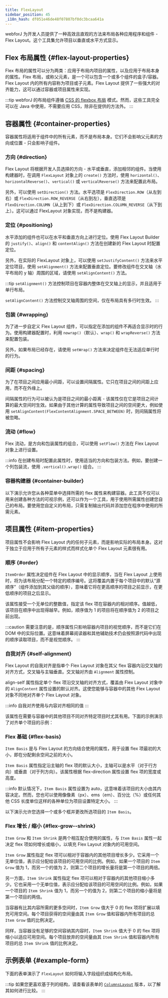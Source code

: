```yaml
---
title: FlexLayout
sidebar_position: 45
_i18n_hash: df051e46de48f07807bf0dc3bcaa641a
---
```

<JavadocLink type="flexlayout" location="com/webforj/component/layout/flexlayout/FlexLayout" top='true'/>
<DocChip chip='since' label='24.00' />

webforJ 为开发人员提供了一种高效且直观的方法来布局各种应用程序和组件 - Flex Layout。这个工具集允许项目以垂直或水平方式显示。

## Flex 布局属性 {#flex-layout-properties}

Flex 布局的属性可以分为两类：应用于布局内项目的属性，以及应用于布局本身的属性。Flex 布局，或称父元素，是一个可以包含一个或多个组件的盒子/容器。Flex Layout 内的所有内容称为项目或子元素。Flex Layout 提供了一些强大的对齐能力，这可以通过容器或项目属性来实现。

:::tip
webforJ 的布局组件遵循 [CSS 的 flexbox 布局](https://css-tricks.com/snippets/css/a-guide-to-flexbox/) 模式。然而，这些工具完全可以在 Java 中使用，不需要应用 CSS，除非在提供的方法外。
:::

## 容器属性 {#container-properties}

容器属性将适用于组件中的所有元素，而不是布局本身。它们不会影响父元素的方向或位置 - 只会影响子组件。

### 方向 {#direction}

Flex Layout 将根据开发人员选择的方向 - 水平或垂直，添加相邻的组件。当使用构建器时，在调用 `FlexLayout` 对象上的 `create()` 方法时，使用 `horizontal()`、`horizontalReverse()`、`vertical()` 或 `verticalReverse()` 方法来配置此布局。

另外，可以使用 `setDirection()` 方法。水平选项是 `FlexDirection.ROW`（从左到右）或 `FlexDirection.ROW_REVERSE`（从右到左），垂直选项是 `FlexDirection.COLUMN`（从上到下）或 `FlexDirection.COLUMN_REVERSE`（从下到上）。这可以通过 FlexLayout 对象实现，而不是构建器。

<ComponentDemo 
path='/webforj/flexdirection?' 
javaE='https://raw.githubusercontent.com/webforj/webforj-documentation/refs/heads/main/src/main/java/com/webforj/samples/views/flexlayout/container/FlexDirectionView.java'
cssURL='/css/flexlayout/container/flexContainerBuilder.css'
height="275px"
/>

### 定位 {#positioning}

水平添加的组件也可以在水平和垂直方向上进行定位。使用 Flex Layout Builder 的 `justify()`、`align()` 和 `contentAlign()` 方法在创建新的 Flex Layout 时配置定位。

另外，在实际的 FlexLayout 对象上，可以使用 `setJustifyContent()` 方法来水平定位项目，使用 `setAlignment()` 方法来配置垂直定位。要修改组件在交叉轴（水平布局的 y 轴）周围的区域，请使用 `setAlignContent()` 方法。

:::tip
`setAlignment()` 方法控制项目在容器内整体在交叉轴上的显示，并且适用于单行布局。

`setAlignContent()` 方法控制交叉轴周围的空间，仅在布局具有多行时生效。
:::

<ComponentDemo 
path='/webforj/flexpositioning?' 
javaE='https://raw.githubusercontent.com/webforj/webforj-documentation/refs/heads/main/src/main/java/com/webforj/samples/views/flexlayout/container/FlexPositioningView.java'
cssURL='/css/flexlayout/container/flexContainerBuilder.css'
height="375px"
/>

### 包装 {#wrapping}

为了进一步自定义 Flex Layout 组件，可以指定在添加的组件不再适合显示时的行为。使用构建器配置时，利用 `nowrap()`（默认）、`wrap()` 和 `wrapReverse()` 方法来配置包装。

另外，如果布局已经存在，请使用 `setWrap()` 方法来决定组件在无法适应单行时的行为。

### 间距 {#spacing}

为了在项目之间应用最小间距，可以设置间隔属性。它只在项目之间的间距上应用，而不在外缘上。

间隔属性的行为可以被认为是项目之间的最小距离 - 该属性仅在它是项目之间计算的最大空间时生效。如果由于其他计算的属性导致项目之间的空间更大，例如使用 `setAlignContent(FlexContentAlignment.SPACE_BETWEEN)` 时，则间隔属性将被忽略。

### 流动 {#flow}

Flex 流动，是方向和包装属性的组合，可以使用 `setFlow()` 方法在 Flex Layout 对象上进行设置。

:::info
在创建布局时配置此属性时，使用适当的方向和包装方法。例如，要创建一个列包装流，使用 `.vertical().wrap()` 组合。
:::

### 容器构建器 {#container-builder}

以下演示允许您从各种菜单中选择所需的 flex 属性来构建容器。此工具不仅可以用来创建各种方法的可视示例，还可以作为一个工具，用于使用所需属性创建您自己的布局。要使用您自定义的布局，只需复制输出代码并添加您在程序中使用的所需元素。

<ComponentDemo 
path='/webforj/flexcontainerbuilder?' 
javaE='https://raw.githubusercontent.com/webforj/webforj-documentation/refs/heads/main/src/main/java/com/webforj/samples/views/flexlayout/container/FlexContainerBuilderView.java'
cssURL='/css/flexlayout/container/flexContainerBuilder.css'
height="600px"
/>

## 项目属性 {#item-properties}

项目属性不会影响 Flex Layout 内的任何子元素，而是影响实际的布局本身。这对于独立于应用于所有子元素的样式而样式化单个 Flex Layout 元素很有用。

### 顺序 {#order}

`ItemOrder` 属性决定组件在 Flex Layout 中的显示顺序，当在 Flex Layout 上使用时，将为该布局分配一个特定的顺序编号。这将覆盖内置于每个项目中的默认“源顺序”（组件添加到其父级的顺序），意味着它将在更高顺序的项目之前显示，在更低顺序的项目之后显示。

该属性接受一个无单位的整数值，指定该 flex 项在容器内的相对顺序。值越低，该项目在顺序中出现得越早。例如，顺序值为 1 的项目将在顺序值为 2 的项目之前出现。

:::caution
需要注意的是，顺序属性只影响容器内项目的视觉顺序，而不是它们在 DOM 中的实际位置。这意味着屏幕阅读器和其他辅助技术仍会按照源代码中出现的顺序读取项目，而不是视觉顺序。
:::

<ComponentDemo 
path='/webforj/flexorder?' 
javaE='https://raw.githubusercontent.com/webforj/webforj-documentation/refs/heads/main/src/main/java/com/webforj/samples/views/flexlayout/item/FlexOrderView.java'
cssURL='/css/flexlayout/container/flexContainerBuilder.css'
height="320px"
/>

### 自我对齐 {#self-alignment}

Flex Layout 的自我对齐是指单个 Flex Layout 对象在其父 flex 容器内沿交叉轴的对齐方式，交叉轴与主轴垂直。交叉轴对齐由 `Alignment` 属性控制。

align-self 属性指定单个 flex 项沿交叉轴的对齐方式，覆盖由 Flex Layout 对象中的 `AlignContent` 属性设置的默认对齐。这使您能够与容器中的其他 Flex Layout 对象不同地对齐单个 Flex Layout 对象。

:::info
自我对齐使用与内容对齐相同的值
:::

该属性在需要与容器中的其他项目不同对齐特定项目时尤其有用。下面的示例演示了对齐单个项目的示例：

<ComponentDemo 
path='/webforj/flexselfalign?' 
javaE='https://raw.githubusercontent.com/webforj/webforj-documentation/refs/heads/main/src/main/java/com/webforj/samples/views/flexlayout/item/FlexSelfAlignView.java'
cssURL='/css/flexlayout/container/flexContainerBuilder.css'
height="350px"
/>

### Flex 基础 {#flex-basis}

`Item Basis` 是与 Flex Layout 的方向结合使用的属性，用于设置 flex 项最初的大小，即在分配剩余空间之前的大小。

`Item Basis` 属性指定沿主轴的 flex 项的默认大小，主轴可以是水平（对于行方向）或垂直（对于列方向）。该属性根据 flex-direction 属性设置 flex 项的宽度或高度。

:::info
默认情况下，`Item Basis` 属性设置为 auto，这意味着该项目的大小由其内容决定。然而，您也可以使用像像素（px）、ems（em）、百分比（%）或任何其他 CSS 长度单位这样的各种单位为项目设置特定大小。
:::

以下演示允许您选择一个或多个框并更改所选项目的 `Item Basis`。

<ComponentDemo 
path='/webforj/flexbasis?' 
javaE='https://raw.githubusercontent.com/webforj/webforj-documentation/refs/heads/main/src/main/java/com/webforj/samples/views/flexlayout/FlexBasisView.java'
height="300px"
/>

### Flex 增长 / 缩小 {#flex-grow--shrink}

`Item Grow` 和 `Item Shrink` 是两个相互配合使用的属性，与 `Item Basis` 属性一起决定 flex 项如何增长或缩小，以填充 Flex Layout 对象内的可用空间。

`Item Grow` 属性指定 flex 项可以相对于容器内的其他项目增长多少。它采用一个无单位值，表示应分配给该项目的可用空间的比例。例如，如果一个项目的 `Item Grow` 值为 1，而另一个的值为 2，则第二个项目的增长量将是第一个项目的两倍。

另一方面，`Item Shrink` 属性指定 flex 项可以相对于容器内的其他项目缩小多少。它也采用一个无单位值，表示应分配给该项目的可用空间的比例。例如，如果一个项目的 `Item Shrink` 值为 1，而另一个的值为 2，则第二个项目的缩小量将是第一个项目的两倍。

当容器有比其内容所需的更多空间时，`Item Grow` 值大于 0 的 flex 项将扩展以填充可用空间。每个项目获得的空间量由其 `Item Grow` 值和容器内所有项目的总 `Item Grow` 值的比例决定。

同样，当容器没有足够的空间容纳其内容时，`Item Shrink` 值大于 0 的 flex 项将缩小以适应可用空间。每个项目放弃的空间量由其 `Item Shrink` 值和容器内所有项目的总 `Item Shrink` 值的比例决定。

## 示例表单 {#example-form}
下面的表单演示了 `FlexLayout` 如何将输入字段组织成结构化布局。

:::tip
如果您更喜欢基于列的结构，请查看该表单的 [`ColumnsLayout`](../components/columns-layout) 版本，以了解其如何进行比较。
:::

<ComponentDemo 
path='/webforj/flexlayout?' 
javaE='https://raw.githubusercontent.com/webforj/webforj-documentation/refs/heads/main/src/main/java/com/webforj/samples/views/flexlayout/FlexLayoutView.java'
cssURL='/css/flexlayout/flexLayout.css'
height="620px"
/>
